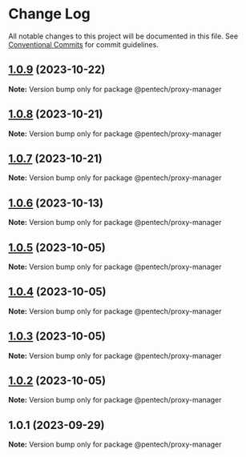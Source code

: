 # Change Log

All notable changes to this project will be documented in this file.
See [Conventional Commits](https://conventionalcommits.org) for commit guidelines.

## [1.0.9](https://github.com/nvqh01/pentech/compare/@pentech/proxy-manager@1.0.8...@pentech/proxy-manager@1.0.9) (2023-10-22)

**Note:** Version bump only for package @pentech/proxy-manager

## [1.0.8](https://github.com/nvqh01/pentech/compare/@pentech/proxy-manager@1.0.7...@pentech/proxy-manager@1.0.8) (2023-10-21)

**Note:** Version bump only for package @pentech/proxy-manager

## [1.0.7](https://github.com/nvqh01/pentech/compare/@pentech/proxy-manager@1.0.6...@pentech/proxy-manager@1.0.7) (2023-10-21)

**Note:** Version bump only for package @pentech/proxy-manager

## [1.0.6](https://github.com/nvqh01/pentech/compare/@pentech/proxy-manager@1.0.5...@pentech/proxy-manager@1.0.6) (2023-10-13)

**Note:** Version bump only for package @pentech/proxy-manager

## [1.0.5](https://github.com/nvqh01/pentech/compare/@pentech/proxy-manager@1.0.4...@pentech/proxy-manager@1.0.5) (2023-10-05)

**Note:** Version bump only for package @pentech/proxy-manager

## [1.0.4](https://github.com/nvqh01/pentech/compare/@pentech/proxy-manager@1.0.3...@pentech/proxy-manager@1.0.4) (2023-10-05)

**Note:** Version bump only for package @pentech/proxy-manager

## [1.0.3](https://github.com/nvqh01/pentech/compare/@pentech/proxy-manager@1.0.2...@pentech/proxy-manager@1.0.3) (2023-10-05)

**Note:** Version bump only for package @pentech/proxy-manager

## [1.0.2](https://github.com/nvqh01/pentech/compare/@pentech/proxy-manager@1.0.1...@pentech/proxy-manager@1.0.2) (2023-10-05)

**Note:** Version bump only for package @pentech/proxy-manager

## 1.0.1 (2023-09-29)

**Note:** Version bump only for package @pentech/proxy-manager
